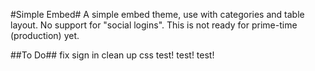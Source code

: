 #Simple Embed#
A simple embed theme, use with categories and table layout. No support for "social logins".
This is not ready for prime-time (production) yet.

##To Do##
fix sign in
clean up css
test! test! test!


